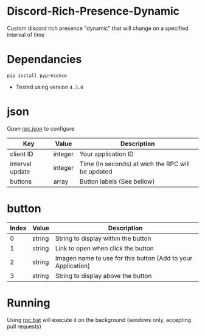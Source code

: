 # Discord-Rich-Presence-Dynamic
Custom discord rich presence "dynamic" that will change on a specified interval of time

# Dependancies

```
pip install pypresence
```

- Tested using version ``4.3.0``

# json

Open [rpc.json](rpc.json) to configure

| Key | Value | Description |
|---|---|---|
| client ID | integer | Your application ID |
| interval update | integer | Time (In seconds) at wich the RPC will be updated |
| buttons | array<array> | Button labels (See bellow) |

# button

| Index | Value | Description |
|---|---|---|
| 0 | string | String to display within the button |
| 1 | string | Link to open when click the button |
| 2 | string | Imagen name to use for this button (Add to your Application) |
| 3 | string | String to display above the button |

# Running

Using [rpc.bat](rpc.bat) will execute it on the background (windows only. accepting pull requests)
